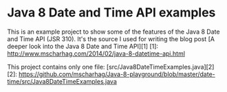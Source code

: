 Java 8 Date and Time API examples
========================

This is an example project to show some of the features of the Java 8 Date and Time API (JSR 310). It's the source I used for writing the blog post [A deeper look into the Java 8 Date and Time API][1]
[1]: http://www.mscharhag.com/2014/02/java-8-datetime-api.html

This project contains only one file: [src/Java8DateTimeExamples.java][2]
[2]: https://github.com/mscharhag/Java-8-playground/blob/master/date-time/src/Java8DateTimeExamples.java